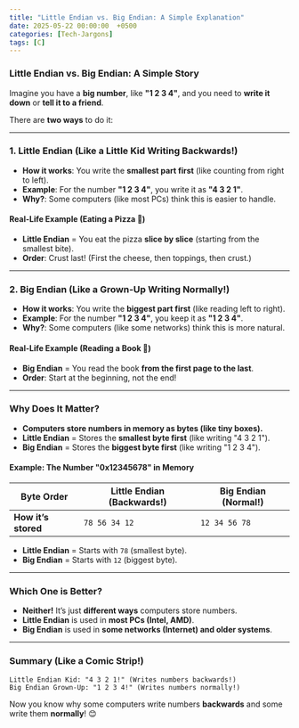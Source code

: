 ```yaml
---
title: "Little Endian vs. Big Endian: A Simple Explanation"
date: 2025-05-22 00:00:00  +0500
categories: [Tech-Jargons]
tags: [C]
---
```


### **Little Endian vs. Big Endian: A Simple Story**  

Imagine you have a **big number**, like **"1 2 3 4"**, and you need to **write it down** or **tell it to a friend**.  

There are **two ways** to do it:  

---

### **1. Little Endian (Like a Little Kid Writing Backwards!)**  
- **How it works**: You write the **smallest part first** (like counting from right to left).  
- **Example**: For the number **"1 2 3 4"**, you write it as **"4 3 2 1"**.  
- **Why?**: Some computers (like most PCs) think this is easier to handle.  

#### **Real-Life Example (Eating a Pizza 🍕)**  
- **Little Endian** = You eat the pizza **slice by slice** (starting from the smallest bite).  
- **Order**: Crust last! (First the cheese, then toppings, then crust.)  

---

### **2. Big Endian (Like a Grown-Up Writing Normally!)**  
- **How it works**: You write the **biggest part first** (like reading left to right).  
- **Example**: For the number **"1 2 3 4"**, you keep it as **"1 2 3 4"**.  
- **Why?**: Some computers (like some networks) think this is more natural.  

#### **Real-Life Example (Reading a Book 📖)**  
- **Big Endian** = You read the book **from the first page to the last**.  
- **Order**: Start at the beginning, not the end!  

---

### **Why Does It Matter?**  
- **Computers store numbers in memory as bytes (like tiny boxes).**  
- **Little Endian** = Stores the **smallest byte first** (like writing "4 3 2 1").  
- **Big Endian** = Stores the **biggest byte first** (like writing "1 2 3 4").  

#### **Example: The Number "0x12345678" in Memory**  
| Byte Order | Little Endian (Backwards!) | Big Endian (Normal!) |  
|------------|----------------------------|----------------------|  
| **How it’s stored** | `78 56 34 12` | `12 34 56 78` |  

- **Little Endian** = Starts with `78` (smallest byte).  
- **Big Endian** = Starts with `12` (biggest byte).  

---

### **Which One is Better?**  
- **Neither!** It’s just **different ways** computers store numbers.  
- **Little Endian** is used in **most PCs (Intel, AMD)**.  
- **Big Endian** is used in **some networks (Internet) and older systems**.  

---

### **Summary (Like a Comic Strip!)**  
```
Little Endian Kid: "4 3 2 1!" (Writes numbers backwards!)  
Big Endian Grown-Up: "1 2 3 4!" (Writes numbers normally!)  
```  

Now you know why some computers write numbers **backwards** and some write them **normally**! 😊
